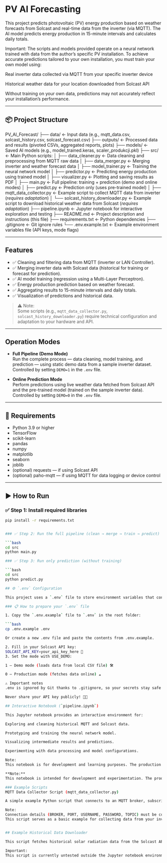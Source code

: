 # PV AI Forecasting
This project predicts photovoltaic (PV) energy production based on weather forecasts from Solcast and real-time data from the inverter (via MQTT). The AI model predicts energy production in 15-minute intervals and calculates daily totals.

Important:
The scripts and models provided operate on a neural network trained with data from the author’s specific PV installation.
To achieve accurate predictions tailored to your own installation, you must train your own model using:

Real inverter data collected via MQTT from your specific inverter device

Historical weather data for your location downloaded from Solcast API

Without training on your own data, predictions may not accurately reflect your installation’s performance.

---

## 📦 Project Structure

PV_AI_Forecast/
├── data/                 ← Input data (e.g., mqtt_data.csv, solcast_history.csv, solcast_forecast.csv)
├── outputs/              ← Processed data and results (pivoted CSVs, aggregated reports, plots)
├── models/               ← Saved AI models (e.g., model_trained.keras, scaler_produkcji.pkl)
├── src/                  ← Main Python scripts:
│   ├── data_cleaner.py         ← Data cleaning and preprocessing from MQTT raw data
│   ├── data_merger.py          ← Merging inverter and weather forecast data
│   ├── model_trainer.py        ← Training the neural network model
│   ├── predictor.py            ← Predicting energy production using trained model
│   ├── visualizer.py           ← Plotting and saving results as PDF
│   ├── main.py                 ← Full pipeline: training + prediction (demo and online modes)
│   ├── predict.py              ← Prediction only (uses pre-trained model)
│   ├── mqtt_data_collector.py  ← Example script to collect MQTT data from inverter (*requires adaptation*)
│   └── solcast_history_downloader.py ← Example script to download historical weather data from Solcast (*requires adaptation*)
├── pipeline.ipynb         ← Jupyter notebook for interactive exploration and testing
├── README.md              ← Project description and instructions (this file)
├── requirements.txt       ← Python dependencies
├── .gitignore             ← Git ignore rules
└── .env.example.txt       ← Example environment variables file (API keys, mode flags)
  

---

## Features

- ✅ Cleaning and filtering data from MQTT (inverter or LAN Controller).  
- ✅ Merging inverter data with Solcast data (historical for training or forecast for prediction).  
- ✅ AI model training (regression using a Multi-Layer Perceptron).  
- ✅ Energy production prediction based on weather forecast.  
- ✅ Aggregating results to 15-minute intervals and daily totals.  
- ✅ Visualization of predictions and historical data.  

> ⚠️ Note:  
> Some scripts (e.g., `mqtt_data_collector.py`, `solcast_history_downloader.py`) require technical configuration and adaptation to your hardware and API.

---

## Operation Modes

- **Full Pipeline (Demo Mode)**  
  Run the complete process — data cleaning, model training, and prediction — using static demo data from a sample inverter dataset.  
  Controlled by setting `DEMO=1` in the `.env` file.

- **Online Prediction Mode**  
  Perform predictions using live weather data fetched from Solcast API and the pre-trained model (trained on the sample inverter data).  
  Controlled by setting `DEMO=0` in the `.env` file.

---



## 🔧 Requirements

- Python 3.9 or higher  
- TensorFlow  
- scikit-learn  
- pandas  
- numpy  
- matplotlib  
- seaborn  
- joblib  
- (optional) requests — if using Solcast API  
- (optional) paho-mqtt — if using MQTT for data logging or device control  


---

## ▶️ How to Run

### ✅ Step 1: Install required libraries

```bash
pip install -r requirements.txt


### ✅ Step 2: Run the full pipeline (clean → merge → train → predict)

```bash
cd src
python main.py

### ✅ Step 3: Run only prediction (without training)

```bash
cd src
python predict.py

## ⚙️ `.env` Configuration

This project uses a `.env` file to store environment variables that control how the program runs.

### 📋 How to prepare your `.env` file

1. Copy the `.env.example` file to `.env` in the root folder:

```bash
cp .env.example .env

Or create a new .env file and paste the contents from .env.example.

2. Fill in your Solcast API key:
SOLCAST_API_KEY=your_api_key_here 🔑
3. Set the mode with USE_DEMO:

1 — Demo mode (loads data from local CSV file) 🛠️

0 — Production mode (fetches data online) ☁️

⚠️ Important notes
.env is ignored by Git thanks to .gitignore, so your secrets stay safe 🔒

Never share your API key publicly! 🚫🔑

## Interactive Notebook (`pipeline.ipynb`)

This Jupyter notebook provides an interactive environment for:

Exploring and cleaning historical MQTT and Solcast data.

Prototyping and training the neural network model.

Visualizing intermediate results and predictions.

Experimenting with data processing and model configurations.

Note:
This notebook is for development and learning purposes. The production workflow is implemented in Python scripts (main.py, predict.py, etc.). Use the notebook to extend or explore the project, but it is not required for regular use.

**Note:**  
This notebook is intended for development and experimentation. The production-ready code is organized in Python scripts (`main.py`, `predict.py`, etc.). You may use this notebook for further development or learning, but it is not required for running the production workflow.

### Example Scripts
MQTT Data Collector Script (mqtt_data_collector.py)

A simple example Python script that connects to an MQTT broker, subscribes to specific topic patterns, and appends incoming messages to a CSV file with timestamps.

Note:
Connection details (BROKER, PORT, USERNAME, PASSWORD, TOPIC) must be configured in the script before running.
This script serves as a basic example for collecting data from your inverter or other MQTT-enabled devices for further processing.


## Example Historical Data Downloader

This script fetches historical solar radiation data from the Solcast API. It requires your API key to be set as the environment variable SOLCAST_API_KEY.

Important:
This script is currently untested outside the Jupyter notebook environment and should be considered a starting point for your own implementation.